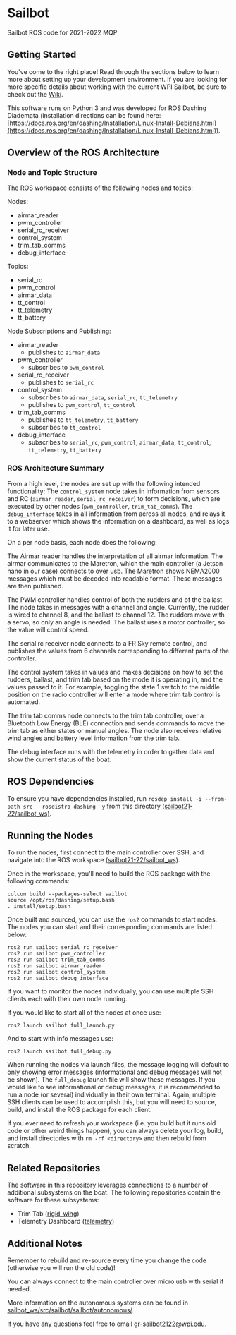 # Sailbot
Sailbot ROS code for 2021-2022 MQP

## Getting Started

You've come to the right place! Read through the sections below to learn more about setting up your development environment. If you are looking for more specific details about working with the current WPI Sailbot, be sure to check out the [Wiki](https://github.com/wpisailbot/sailbot21-22/wiki/Getting-Started).

This software runs on Python 3 and was developed for ROS Dashing Diademata (installation directions can be found here: [https://docs.ros.org/en/dashing/Installation/Linux-Install-Debians.html](https://docs.ros.org/en/dashing/Installation/Linux-Install-Debians.html)).

## Overview of the ROS Architecture

### Node and Topic Structure
The ROS workspace consists of the following nodes and topics:

Nodes:
- airmar_reader
- pwm_controller
- serial_rc_receiver
- control_system
- trim_tab_comms
- debug_interface

Topics:
- serial_rc
- pwm_control
- airmar_data
- tt_control
- tt_telemetry
- tt_battery

Node Subscriptions and Publishing:
- airmar_reader
  - publishes to `airmar_data`
- pwm_controller
  - subscribes to `pwm_control`
- serial_rc_receiver
  - publishes to `serial_rc`
- control_system
  - subscribes to `airmar_data`, `serial_rc`, `tt_telemetry`
  - publishes to `pwm_control`, `tt_control`
- trim_tab_comms
  - publishes to `tt_telemetry`, `tt_battery`
  - subscribes to `tt_control`
- debug_interface
  - subscribes to `serial_rc`, `pwm_control`, `airmar_data`, `tt_control`, `tt_telemetry`, `tt_battery`

### ROS Architecture Summary

From a high level, the nodes are set up with the following intended functionality: The `control_system` node takes in information from sensors and RC (`airmar_reader`, `serial_rc_receiver`) to form decisions, which are executed by other nodes (`pwm_controller`, `trim_tab_comms`). The `debug_interface` takes in all information from across all nodes, and relays it to a webserver which shows the information on a dashboard, as well as logs it for later use.

On a per node basis, each node does the following:

The Airmar reader handles the interpretation of all airmar information. The airmar communicates to the Maretron, which the main controller (a Jetson nano in our case) connects to over usb. The Maretron shows NEMA2000 messages which must be decoded into readable format. These messages are then published.

The PWM controller handles control of both the rudders and of the ballast. The node takes in messages with a channel and angle. Currently, the rudder is wired to channel 8, and the ballast to channel 12. The rudders move with a servo, so only an angle is needed. The ballast uses a motor controller, so the value will control speed.

The serial rc receiver node connects to a FR Sky remote control, and publishes the values from 6 channels corresponding to different parts of the controller. 

The control system takes in values and makes decisions on how to set the rudders, ballast, and trim tab based on the mode it is operating in, and the values passed to it. For example, toggling the state 1 switch to the middle position on the radio controller will enter a mode where trim tab control is automated. 

The trim tab comms node connects to the trim tab controller, over a Bluetooth Low Energy (BLE) connection and sends commands to move the trim tab as either states or manual angles. The node also receives relative wind angles and battery level information from the trim tab.

The debug interface runs with the telemetry in order to gather data and show the current status of the boat.


## ROS Dependencies

To ensure you have dependencies installed, run 
```rosdep install -i --from-path src --rosdistro dashing -y``` 
from this directory [(sailbot21-22/sailbot_ws)](/sailbot_ws).


## Running the Nodes
To run the nodes, first connect to the main controller over SSH, and navigate into the ROS workspace [(sailbot21-22/sailbot_ws)](/sailbot_ws).

Once in the workspace, you'll need to build the ROS package with the following commands:

```
colcon build --packages-select sailbot
source /opt/ros/dashing/setup.bash 
. install/setup.bash
```

Once built and sourced, you can use the `ros2` commands to start nodes. The nodes you can start and their corresponding commands are listed below:

```
ros2 run sailbot serial_rc_receiver
ros2 run sailbot pwm_controller
ros2 run sailbot trim_tab_comms
ros2 run sailbot airmar_reader
ros2 run sailbot control_system
ros2 run sailbot debug_interface
```

If you want to monitor the nodes individually, you can use multiple SSH clients each with their own node running. 


If you would like to start all of the nodes at once use:

```
ros2 launch sailbot full_launch.py
```

And to start with info messages use:

```
ros2 launch sailbot full_debug.py
```

When running the nodes via launch files, the message logging will default to only showing error messages (informational and debug messages will not be shown). The `full_debug` launch file will show these messages. If you would like to see informational or debug messages, it is recommended to run a node (or several) individually in their own terminal. Again, multiple SSH clients can be used to accomplish this, but you will need to source, build, and install the ROS package for each client. 

If you ever need to refresh your workspace (i.e. you build but it runs old code or other weird things happen), you can always delete your log, build, and install directories with `rm -rf <directory>` and then rebuild from scratch.


## Related Repositories

The software in this repository leverages connections to a number of additional subsystems on the boat. The following repositories contain the software for these subsystems:

- Trim Tab ([rigid_wing](https://github.com/wpisailbot/rigit_wing))
- Telemetry Dashboard ([telemetry](https://github.com/wpisailbot/telemetry))


## Additional Notes

Remember to rebuild and re-source every time you change the code (otherwise you will run the old code)!

You can always connect to the main controller over micro usb with serial if needed.

More information on the autonomous systems can be found in [sailbot_ws/src/sailbot/sailbot/autonomous/](/sailbot_ws/src/sailbot/sailbot/autonomous).

If you have any questions feel free to email [gr-sailbot2122@wpi.edu](mailto:gr-sailbot2122@wpi.edu).
